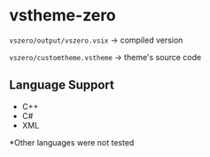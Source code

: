 # vstheme-zero 
`vszero/output/vszero.vsix` -> compiled version

`vszero/customtheme.vstheme` -> theme's source code

## Language Support
- C++
- C#
- XML

*Other languages were not tested
